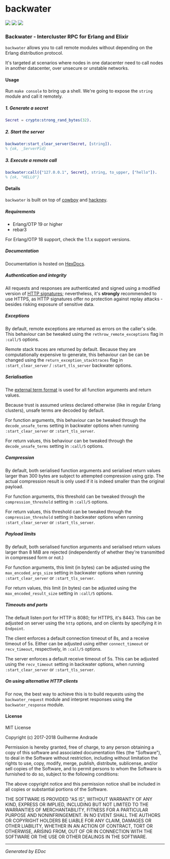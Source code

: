 # backwater

[![](https://img.shields.io/hexpm/v/backwater.svg?style=flat)](https://hex.pm/packages/backwater)
[![](https://travis-ci.org/g-andrade/backwater.png?branch=master)](https://travis-ci.org/g-andrade/backwater)
[![](https://circleci.com/gh/g-andrade/backwater/tree/master.svg?style=svg)](https://circleci.com/gh/g-andrade/backwater/tree/master)

### <span id="Backwater_-_Intercluster_RPC_for_Erlang_and_Elixir">Backwater - Intercluster RPC for Erlang and Elixir</span>

`backwater` allows you to call remote modules without depending on the
Erlang distribution protocol.

It's targeted at scenarios where nodes in one datacenter need to call
nodes in another datacenter, over unsecure or unstable networks.

#### <span id="Usage">Usage</span>

Run `make console` to bring up a shell. We're going to expose the
`string` module and call it remotely.

##### <span id="1._Generate_a_secret">1. Generate a secret</span>

``` erlang
Secret = crypto:strong_rand_bytes(32).
```

##### <span id="2._Start_the_server">2. Start the server</span>

``` erlang
backwater:start_clear_server(Secret, [string]).
% {ok, _ServerPid}
```

##### <span id="3._Execute_a_remote_call">3. Execute a remote call</span>

``` erlang
backwater:call({"127.0.0.1", Secret}, string, to_upper, ["hello"]).
% {ok, "HELLO"}
```

#### <span id="Details">Details</span>

`backwater` is built on top of
[cowboy](https://github.com/ninenines/cowboy) and
[hackney](https://github.com/benoitc/hackney).

##### <span id="Requirements">Requirements</span>

  - Erlang/OTP 19 or higher
  - rebar3

For Erlang/OTP 18 support, check the 1.1.x support versions.

##### <span id="Documentation">Documentation</span>

Documentation is hosted on [HexDocs](https://hexdocs.pm/backwater/).

##### <span id="Authentication_and_integrity">Authentication and integrity</span>

All requests and responses are authenticated and signed using a modified
version of [HTTP
signatures](https://tools.ietf.org/id/draft-cavage-http-signatures-07.txt);
nevertheless, it's **strongly** recommended to use HTTPS, as HTTP
signatures offer no protection against replay attacks - besides risking
exposure of sensitive data.

##### <span id="Exceptions">Exceptions</span>

By default, remote exceptions are returned as errors on the caller's
side. This behaviour can be tweaked using the
`rethrow_remote_exceptions` flag in `:call/5` options.

Remote stack traces are returned by default. Because they are
computationally expensive to generate, this behaviour can be can be
changed using the `return_exception_stacktraces` flag in
`:start_clear_server` / `:start_tls_server` backwater options.

##### <span id="Serialisation">Serialisation</span>

The [external term format](http://erlang.org/doc/apps/erts/erl_ext_dist)
is used for all function arguments and return values.

Because trust is assumed unless declared otherwise (like in regular
Erlang clusters), unsafe terms are decoded by default.

For function arguments, this behaviour can be tweaked through the
`decode_unsafe_terms` setting in backwater options when running
`:start_clear_server` or `:start_tls_server`.

For return values, this behaviour can be tweaked through the
`decode_unsafe_terms` setting in `:call/5` options.

##### <span id="Compression">Compression</span>

By default, both serialised function arguments and serialised return
values larger than 300 bytes are subject to attempted compression using
gzip. The actual compression result is only used if it is indeed smaller
than the original payload.

For function arguments, this threshold can be tweaked through the
`compression_threshold` setting in `:call/5` options.

For return values, this threshold can be tweaked through the
`compression_threshold` setting in backwater options when running
`:start_clear_server` or `:start_tls_server`.

##### <span id="Payload_limits">Payload limits</span>

By default, both serialised function arguments and serialised return
values larger than 8 MiB are rejected (independently of whether they're
transmitted in compressed form or not.)

For function arguments, this limit (in bytes) can be adjusted using the
`max_encoded_args_size` setting in backwater options when running
`:start_clear_server` or `:start_tls_server`.

For return values, this limit (in bytes) can be adjusted using the
`max_encoded_result_size` setting in `:call/5` options.

##### <span id="Timeouts_and_ports">Timeouts and ports</span>

The default listen port for HTTP is 8080; for HTTPS, it's 8443. This can
be adjusted on server using the `http` options, and on clients by
specifying it in `Endpoint`.

The client enforces a default connection timeout of 8s, and a receive
timeout of 5s. Either can be adjusted using either `connect_timeout` or
`recv_timeout`, respectively, in `:call/5` options.

The server enforces a default receive timeout of 5s. This can be
adjusted using the `recv_timeout` setting in backwater options, when
running `:start_clear_server` or `:start_tls_server`.

##### <span id="On_using_alternative_HTTP_clients">On using alternative HTTP clients</span>

For now, the best way to achieve this is to build requests using the
`backwater_request` module and interpret responses using the
`backwater_response` module.

#### <span id="License">License</span>

MIT License

Copyright (c) 2017-2018 Guilherme Andrade

Permission is hereby granted, free of charge, to any person obtaining a
copy of this software and associated documentation files (the
"Software"), to deal in the Software without restriction, including
without limitation the rights to use, copy, modify, merge, publish,
distribute, sublicense, and/or sell copies of the Software, and to
permit persons to whom the Software is furnished to do so, subject to
the following conditions:

The above copyright notice and this permission notice shall be included
in all copies or substantial portions of the Software.

THE SOFTWARE IS PROVIDED "AS IS", WITHOUT WARRANTY OF ANY KIND, EXPRESS
OR IMPLIED, INCLUDING BUT NOT LIMITED TO THE WARRANTIES OF
MERCHANTABILITY, FITNESS FOR A PARTICULAR PURPOSE AND NONINFRINGEMENT.
IN NO EVENT SHALL THE AUTHORS OR COPYRIGHT HOLDERS BE LIABLE FOR ANY
CLAIM, DAMAGES OR OTHER LIABILITY, WHETHER IN AN ACTION OF CONTRACT,
TORT OR OTHERWISE, ARISING FROM, OUT OF OR IN CONNECTION WITH THE
SOFTWARE OR THE USE OR OTHER DEALINGS IN THE SOFTWARE.

-----

*Generated by EDoc*
